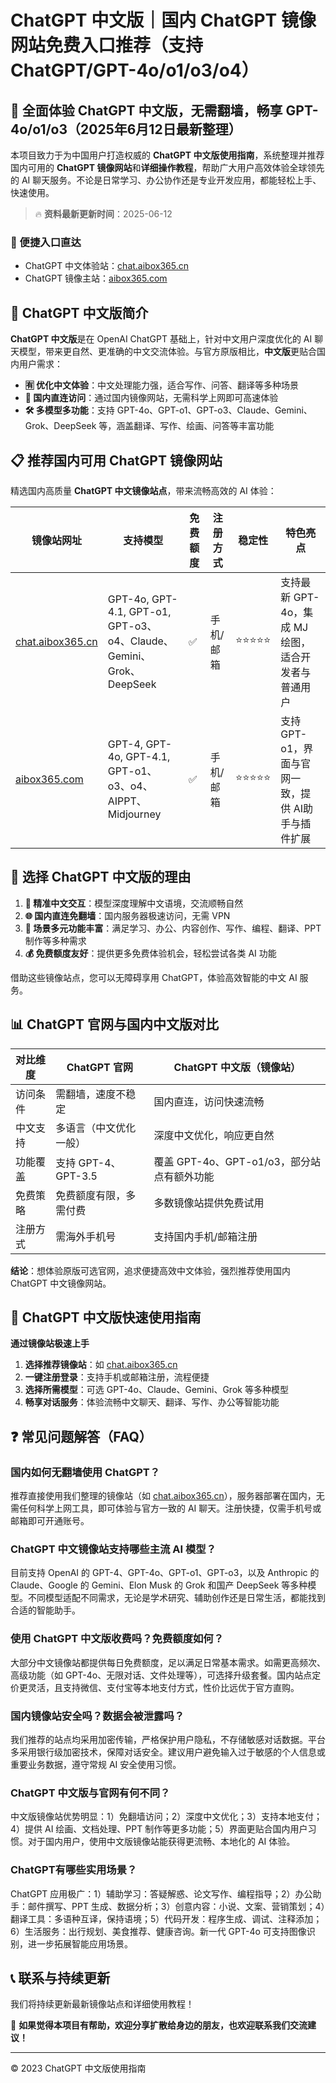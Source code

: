 # ChatGPT 中文版｜国内 ChatGPT 镜像网站免费入口推荐（支持 ChatGPT/GPT-4o/o1/o3/o4）

## 📢 全面体验 ChatGPT 中文版，无需翻墙，畅享 GPT-4o/o1/o3（2025年6月12日最新整理）

本项目致力于为中国用户打造权威的 **ChatGPT 中文版使用指南**，系统整理并推荐国内可用的 **ChatGPT 镜像网站**和**详细操作教程**，帮助广大用户高效体验全球领先的 AI 聊天服务。不论是日常学习、办公协作还是专业开发应用，都能轻松上手、快速使用。

> 🔥 **资料最新更新时间**：2025-06-12

### 🚀 便捷入口直达

- ChatGPT 中文体验站：[chat.aibox365.cn](https://chat.aibox365.cn)
- ChatGPT 镜像主站：[aibox365.com](https://aibox365.com)

## 🤔 ChatGPT 中文版简介

**ChatGPT 中文版**是在 OpenAI ChatGPT 基础上，针对中文用户深度优化的 AI 聊天模型，带来更自然、更准确的中文交流体验。与官方原版相比，**中文版**更贴合国内用户需求：

- **🈶 优化中文体验**：中文处理能力强，适合写作、问答、翻译等多种场景
- **🚀 国内直连访问**：通过国内镜像网站，无需科学上网即可高速体验
- **🛠️ 多模型多功能**：支持 GPT-4o、GPT-o1、GPT-o3、Claude、Gemini、Grok、DeepSeek 等，涵盖翻译、写作、绘画、问答等丰富功能

## 📋 推荐国内可用 ChatGPT 镜像网站

精选国内高质量 **ChatGPT 中文镜像站点**，带来流畅高效的 AI 体验：

| 镜像站网址 | 支持模型 | 免费额度 | 注册方式 | 稳定性 | 特色亮点 |
|------------|----------|----------|----------|--------|----------|
| [chat.aibox365.cn](https://chat.aibox365.cn) | GPT-4o, GPT-4.1, GPT-o1, GPT-o3、o4、Claude、Gemini、Grok、DeepSeek | ✅ | 手机/邮箱 | ⭐⭐⭐⭐⭐ | 支持最新 GPT-4o，集成 MJ 绘图，适合开发者与普通用户 |
| [aibox365.com](https://aibox365.com) | GPT-4, GPT-4o, GPT-4.1, GPT-o1、o3、o4、AIPPT、Midjourney | ✅ | 手机/邮箱 | ⭐⭐⭐⭐⭐ | 支持 GPT-o1，界面与官网一致，提供 AI助手与插件扩展 |

## 🌟 选择 ChatGPT 中文版的理由

1. **📝 精准中文交互**：模型深度理解中文语境，交流顺畅自然
2. **🌐 国内直连免翻墙**：国内服务器极速访问，无需 VPN
3. **🎯 场景多元功能丰富**：满足学习、办公、内容创作、写作、编程、翻译、PPT 制作等多种需求
4. **💰 免费额度友好**：提供更多免费体验机会，轻松尝试各类 AI 功能

借助这些镜像站点，您可以无障碍享用 ChatGPT，体验高效智能的中文 AI 服务。

## 📊 ChatGPT 官网与国内中文版对比

| 对比维度 | ChatGPT 官网 | ChatGPT 中文版（镜像站） |
|----------|--------------|-------------------------|
| 访问条件 | 需翻墙，速度不稳定 | 国内直连，访问快速流畅 |
| 中文支持 | 多语言（中文优化一般） | 深度中文优化，响应更自然 |
| 功能覆盖 | 支持 GPT-4、GPT-3.5 | 覆盖 GPT-4o、GPT-o1/o3，部分站点有额外功能 |
| 免费策略 | 免费额度有限，多需付费 | 多数镜像站提供免费试用 |
| 注册方式 | 需海外手机号 | 支持国内手机/邮箱注册 |

**结论**：想体验原版可选官网，追求便捷高效中文体验，强烈推荐使用国内 ChatGPT 中文镜像网站。

## 📝 ChatGPT 中文版快速使用指南

**通过镜像站极速上手**

1. **选择推荐镜像站**：如 [chat.aibox365.cn](https://chat.aibox365.cn)
2. **一键注册登录**：支持手机或邮箱注册，流程便捷
3. **选择所需模型**：可选 GPT-4o、Claude、Gemini、Grok 等多种模型
4. **畅享对话服务**：体验流畅中文聊天、翻译、写作、办公等智能功能

## ❓ 常见问题解答（FAQ）

### 国内如何无翻墙使用 ChatGPT？

推荐直接使用我们整理的镜像站（如 [chat.aibox365.cn](https://chat.aibox365.cn)），服务器部署在国内，无需任何科学上网工具，即可体验与官方一致的 AI 聊天。注册快捷，仅需手机号或邮箱即可开通账号。

### ChatGPT 中文镜像站支持哪些主流 AI 模型？

目前支持 OpenAI 的 GPT-4、GPT-4o、GPT-o1、GPT-o3，以及 Anthropic 的 Claude、Google 的 Gemini、Elon Musk 的 Grok 和国产 DeepSeek 等多种模型。不同模型适配不同需求，无论是学术研究、辅助创作还是日常生活，都能找到合适的智能助手。

### 使用 ChatGPT 中文版收费吗？免费额度如何？

大部分中文镜像站都提供每日免费额度，足以满足日常基本需求。如需更高频次、高级功能（如 GPT-4o、无限对话、文件处理等），可选择升级套餐。国内站点定价更灵活，且支持微信、支付宝等本地支付方式，性价比远优于官方直购。

### 国内镜像站安全吗？数据会被泄露吗？

我们推荐的站点均采用加密传输，严格保护用户隐私，不存储敏感对话数据。平台多采用银行级加密技术，保障对话安全。建议用户避免输入过于敏感的个人信息或重要业务数据，遵守常规 AI 安全使用习惯。

### ChatGPT 中文版与官网有何不同？

中文版镜像站优势明显：1）免翻墙访问；2）深度中文优化；3）支持本地支付；4）提供 AI 绘画、文档处理、PPT 制作等更多功能；5）界面更贴合国内用户习惯。对于国内用户，使用中文版镜像站能获得更流畅、本地化的 AI 体验。

### ChatGPT有哪些实用场景？

ChatGPT 应用极广：1）辅助学习：答疑解惑、论文写作、编程指导；2）办公助手：邮件撰写、PPT 生成、数据分析；3）创意内容：小说、文案、营销策划；4）翻译工具：多语种互译，保持语境；5）代码开发：程序生成、调试、注释添加；6）生活服务：出行规划、美食推荐、健康咨询。新一代 GPT-4o 可支持图像识别，进一步拓展智能应用场景。

## 📞 联系与持续更新

我们将持续更新最新镜像站点和详细使用教程！

🌟 **如果觉得本项目有帮助，欢迎分享扩散给身边的朋友，也欢迎联系我们交流建议！**

---

© 2023 ChatGPT 中文版使用指南
